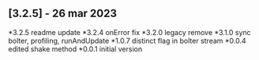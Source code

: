 ## [3.2.5] - 26 mar 2023
*3.2.5 readme update
*3.2.4 onError fix
*3.2.0 legacy remove
*3.1.0 sync bolter, profiling, runAndUpdate
*1.0.7 distinct flag in bolter stream
*0.0.4 edited shake method
*0.0.1 initial version
